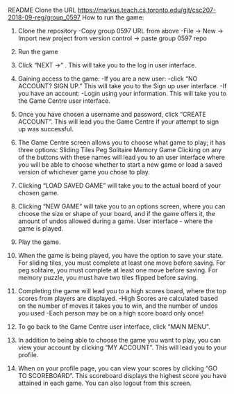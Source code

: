 README
Clone the URL https://markus.teach.cs.toronto.edu/git/csc207-2018-09-reg/group_0597
How to run the game:
1. Clone the repository
   -Copy group 0597 URL from above
   -File -> New -> Import new project from version control -> paste group 0597 repo
2. Run the game
3. Click  “NEXT ->” . This will take you to the log in user interface.
4. Gaining access to the game:
   -If you are a new user:
       -click “NO ACCOUNT? SIGN UP.” This will take you to the Sign up user interface.
   -If you have an account:
       -Login using your information. This will take you to the Game Centre user interface.
5. Once you have chosen a username and password, click “CREATE ACCOUNT”. This will lead you
the Game Centre if your attempt to sign up was successful.
6. The Game Centre screen allows you to choose what game to play; it has three options:
Sliding Tiles
Peg Solitaire
Memory Game
Clicking on any of the buttons with these names will lead you to an user interface
where you will be able to choose whether to start a new game or load a saved version of whichever game you chose to play.
7. Clicking “LOAD SAVED GAME” will take you to the actual board of your chosen game.
8. Clicking “NEW GAME” will take you to an options screen, where you can choose the size or shape of your board, and if the game offers it, the amount of undos allowed during a game.
User interface - where the game is played.
9. Play the game.
10. When the game is being played, you have the option to save your state.
    For sliding tiles, you must complete at least one move before saving.
    For peg solitaire, you must complete at least one move before saving.
    For memory puzzle, you must have two tiles flipped before saving.
11. Completing the game will lead you to a high scores board, where the top scores from players are displayed.
   -High Scores are calculated based on the number of moves it takes you to win, and the number of undos you used
   -Each person may be on a high score board only once!
12. To go back to the Game Centre user interface, click “MAIN MENU”.

13. In addition to being able to choose the game you want to play, you can view your account by clicking “MY ACCOUNT”.
This will lead you to your profile.
14. When on your profile page, you can view your scores by clicking “GO TO SCOREBOARD”. This scoreboard displays the highest score you have attained in each game. You can also logout from this screen.

